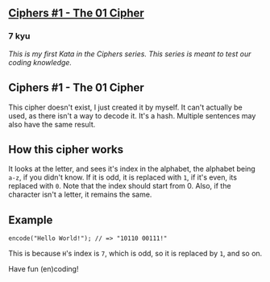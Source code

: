 <h2><a href=https://www.codewars.com/kata/593f50f343030bd35e0000c6/train/javascript target="_blank">Ciphers #1 - The  01 Cipher</a></h2><h3>7 kyu</h3><p><em>This is my first Kata in the Ciphers series. This series is meant to test our coding knowledge.</em></p><h2 id="ciphers-1---the-01-cipher">Ciphers #1 - The 01 Cipher</h2><p>This cipher doesn't exist, I just created it by myself. It can't actually be used, as there isn't a way to decode it. It's a hash. Multiple sentences may also have the same result.</p><h2 id="how-this-cipher-works">How this cipher works</h2><p>It looks at the letter, and sees it's index in the alphabet, the alphabet being <code>a-z</code>, if you didn't know. If it is odd, it is replaced with <code>1</code>, if it's even, its replaced with <code>0</code>. Note that the index should start from 0. Also, if the character isn't a letter, it remains the same.</p><h2 id="example">Example</h2><pre><code class="language-javascript"><span class="cm-variable">encode</span>(<span class="cm-string">"Hello World!"</span>); <span class="cm-comment">// =&gt; "10110 00111!"</span></code></pre><p>This is because <code>H</code>'s index is <code>7</code>, which is odd, so it is replaced by <code>1</code>, and so on.</p><p>Have fun (en)coding!</p>